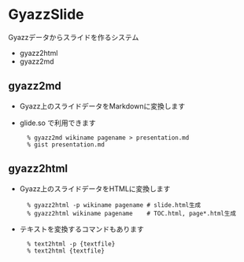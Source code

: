 # GyazzSlide

Gyazzデータからスライドを作るシステム

- gyazz2html
- gyazz2md

## gyazz2md

- Gyazz上のスライドデータをMarkdownに変換します
- glide.so で利用できます

        % gyazz2md wikiname pagename > presentation.md
        % gist presentation.md

## gyazz2html

- Gyazz上のスライドデータをHTMLに変換します

        % gyazz2html -p wikiname pagename # slide.html生成
        % gyazz2html wikiname pagename    # TOC.html, page*.html生成

- テキストを変換するコマンドもあります
        
		% text2html -p {textfile}
		% text2html {textfile}
		

